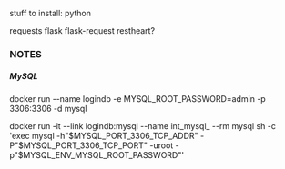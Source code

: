 stuff to install: python

requests
flask
flask-request
restheart?

### NOTES


##### MySQL

docker run --name logindb -e MYSQL_ROOT_PASSWORD=admin -p 3306:3306 -d mysql

docker run -it --link logindb:mysql --name int_mysql_ --rm mysql sh -c 'exec mysql -h"$MYSQL_PORT_3306_TCP_ADDR" -P"$MYSQL_PORT_3306_TCP_PORT" -uroot -p"$MYSQL_ENV_MYSQL_ROOT_PASSWORD"'

